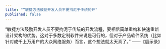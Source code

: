 ```yaml
---
title: "“敏捷方法鼓励开发人员不要拘泥于传统的开"
published: false
---
```

“敏捷方法鼓励开发人员不要拘泥于传统的开发流程，要相信简单重构和快速重新设计架构的优势。这对于多数定制软件来说是可行的，但对于产品软件系统（比如针对成千上万用户的大众网络服务）而言，这个想法就太天真了。”
          ——《启示录》

